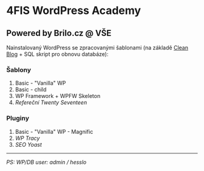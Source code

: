 # 4FIS WordPress Academy

## Powered by Brilo.cz @ VŠE

Nainstalovaný WordPress se zpracovanými šablonami (na základě [Clean Blog](https://startbootstrap.com/template-overviews/clean-blog/) + SQL skript pro obnovu databáze):

### Šablony

1) Basic - "Vanilla" WP
2) Basic - child
3) WP Framework + WPFW Skeleton
4) *Refereční Twenty Seventeen*

### Pluginy

1) Basic - "Vanilla" WP - Magnific
3) *WP Tracy*
2) *SEO Yoast*

***

*PS: WP/DB user: admin / hesslo*
